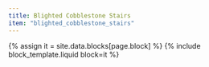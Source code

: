 ```yaml
---
title: Blighted Cobblestone Stairs
item: "blighted_cobblestone_stairs"
---
```


{% assign it = site.data.blocks[page.block] %}
{% include block_template.liquid block=it %}

